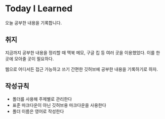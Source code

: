 # Today I Learned
오늘 공부한 내용을 기록합니다.

## 취지
지금까지 공부한 내용을 정리할 때 맥북 메모, 구글 킵 등 여러 곳을 이용했었다.
이를 한 곳에 모아줄 곳이 필요하다.

웹으로 어디서든 접근 가능하고 쓰기 간편한 깃허브에 공부한 내용을 기록하기로 하자.

## 작성규칙
- 폴더를 사용해 주제별로 관리한다
- 표준 마크다운이 아닌 깃허브용 마크다운을 사용한다
- 폴더 이름은 영어로 작성한다
